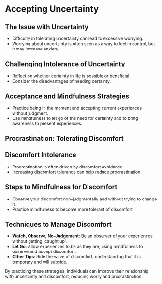 # Accepting Uncertainty

## The Issue with Uncertainty

- Difficulty in tolerating uncertainty can lead to excessive worrying.
- Worrying about uncertainty is often seen as a way to feel in control, but it may increase anxiety.

## Challenging Intolerance of Uncertainty

- Reflect on whether certainty in life is possible or beneficial.
- Consider the disadvantages of needing certainty.

## Acceptance and Mindfulness Strategies

- Practice being in the moment and accepting current experiences without judgment.
- Use mindfulness to let go of the need for certainty and to bring awareness to present experiences.

## Procrastination: Tolerating Discomfort

## Discomfort Intolerance

- Procrastination is often driven by discomfort avoidance.
- Increasing discomfort tolerance can help reduce procrastination.

## Steps to Mindfulness for Discomfort

- Observe your discomfort non-judgmentally and without trying to change it.
- Practice mindfulness to become more tolerant of discomfort.

## Techniques to Manage Discomfort

- **Watch, Observe, No-Judgement**: Be an observer of your experiences without getting 'caught up'.
- **Let Go**: Allow experiences to be as they are, using mindfulness to observe and accept discomfort.
- **Other Tips**: Ride the wave of discomfort, understanding that it is temporary and will subside.

By practicing these strategies, individuals can improve their relationship with uncertainty and discomfort, reducing worry and procrastination.
